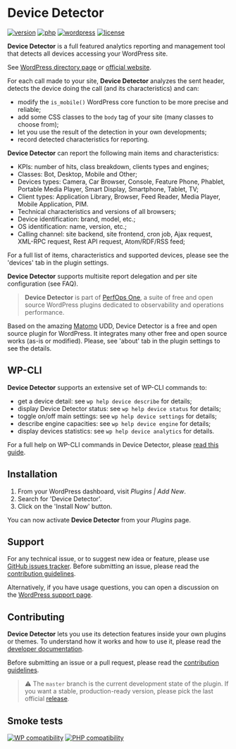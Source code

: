 # Device Detector
[![version](https://badgen.net/github/release/Pierre-Lannoy/wp-device-detector/)](https://wordpress.org/plugins/device-detector/)
[![php](https://badgen.net/badge/php/7.2+/green)](https://wordpress.org/plugins/device-detector/)
[![wordpress](https://badgen.net/badge/wordpress/5.2+/green)](https://wordpress.org/plugins/device-detector/)
[![license](https://badgen.net/github/license/Pierre-Lannoy/wp-device-detector/)](/license.txt)

__Device Detector__ is a full featured analytics reporting and management tool that detects all devices accessing your WordPress site.

See [WordPress directory page](https://wordpress.org/plugins/device-detector/) or [official website](https://perfops.one/device-detector). 

For each call made to your site, __Device Detector__ analyzes the sent header, detects the device doing the call (and its characteristics) and can:

* modify the `is_mobile()` WordPress core function to be more precise and reliable;
* add some CSS classes to the `body` tag of your site (many classes to choose from);
* let you use the result of the detection in your own developments;
* record detected characteristics for reporting.

__Device Detector__ can report the following main items and characteristics:

* KPIs: number of hits, class breakdown, clients types and engines;
* Classes: Bot, Desktop, Mobile and Other;
* Devices types: Camera, Car Browser, Console, Feature Phone, Phablet, Portable Media Player, Smart Display, Smartphone, Tablet, TV;
* Client types: Application Library, Browser, Feed Reader, Media Player, Mobile Application, PIM.
* Technical characteristics and versions of all browsers;
* Device identification: brand, model, etc.;
* OS identification: name, version, etc.;
* Calling channel: site backend, site frontend, cron job, Ajax request, XML-RPC request, Rest API request, Atom/RDF/RSS feed;

For a full list of items, characteristics and supported devices, please see the 'devices' tab in the plugin settings.

__Device Detector__ supports multisite report delegation and per site configuration (see FAQ).

> __Device Detector__ is part of [PerfOps One](https://perfops.one/), a suite of free and open source WordPress plugins dedicated to observability and operations performance.

Based on the amazing [Matomo](https://github.com/matomo-org/matomo) UDD, Device Detector is a free and open source plugin for WordPress. It integrates many other free and open source works (as-is or modified). Please, see 'about' tab in the plugin settings to see the details.

## WP-CLI

__Device Detector__ supports an extensive set of WP-CLI commands to:

* get a device detail: see `wp help device describe` for details;
* display Device Detector status: see `wp help device status` for details;
* toggle on/off main settings: see `wp help device settings` for details;
* describe engine capacities: see `wp help device engine` for details;
* display devices statistics: see `wp help device analytics` for details.

For a full help on WP-CLI commands in Device Detector, please [read this guide](WP-CLI.md).

## Installation

1. From your WordPress dashboard, visit _Plugins | Add New_.
2. Search for 'Device Detector'.
3. Click on the 'Install Now' button.

You can now activate __Device Detector__ from your _Plugins_ page.

## Support

For any technical issue, or to suggest new idea or feature, please use [GitHub issues tracker](https://github.com/Pierre-Lannoy/wp-device-detector/issues). Before submitting an issue, please read the [contribution guidelines](CONTRIBUTING.md).

Alternatively, if you have usage questions, you can open a discussion on the [WordPress support page](https://wordpress.org/support/plugin/device-detector/). 

## Contributing

__Device Detector__ lets you use its detection features inside your own plugins or themes. To understand how it works and how to use it, please read the [developer documentation](DEVELOPER.md).

Before submitting an issue or a pull request, please read the [contribution guidelines](CONTRIBUTING.md).

> ⚠️ The `master` branch is the current development state of the plugin. If you want a stable, production-ready version, please pick the last official [release](https://github.com/Pierre-Lannoy/wp-device-detector/releases).

## Smoke tests
[![WP compatibility](https://plugintests.com/plugins/device-detector/wp-badge.svg)](https://plugintests.com/plugins/device-detector/latest)
[![PHP compatibility](https://plugintests.com/plugins/device-detector/php-badge.svg)](https://plugintests.com/plugins/device-detector/latest)